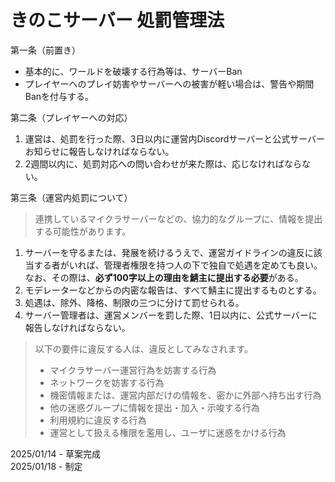 # きのこサーバー 処罰管理法
第一条（前置き）
- 基本的に、ワールドを破壊する行為等は、サーバーBan
- プレイヤーへのプレイ妨害やサーバーへの被害が軽い場合は、警告や期間Banを付与する。

第二条（プレイヤーへの対応）
1. 運営は、処罰を行った際、3日以内に運営内Discordサーバーと公式サーバーお知らせに報告しなければならない。
2. 2週間以内に、処罰対応への問い合わせが来た際は、応じなければならない。

第三条（運営内処罰について）
> 連携しているマイクラサーバーなどの、協力的なグループに、情報を提出する可能性があります。
1. サーバーを守るまたは、発展を続けるうえで、運営ガイドラインの違反に該当する者がいれば、管理者権限を持つ人の下で独自で処遇を定めても良い。
なお、その際は、**必ず100字以上の理由を鯖主に提出する必要**がある。
2. モデレーターなどからの内密な報告は、すべて鯖主に提出するものとする。
3. 処遇は、除外、降格、制限の三つに分けて罰せられる。
4. サーバー管理者は、運営メンバーを罰した際、1日以内に、公式サーバーに報告しなければならない。

> 以下の要件に違反する人は、違反としてみなされます。
> 
> - マイクラサーバー運営行為を妨害する行為
> - ネットワークを妨害する行為
> - 機密情報または、運営内部だけの情報を、密かに外部へ持ち出す行為
> - 他の迷惑グループに情報を提出・加入・示唆する行為
> - 利用規約に違反する行為
> - 運営として扱える権限を濫用し、ユーザに迷惑をかける行為

2025/01/14 - 草案完成<br>
2025/01/18 - 制定
